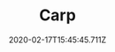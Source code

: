 ---
templateKey: blog-post
featuredpost: false
date: 2020-02-17T15:45:45.711Z
type: fish
title: Carp
description: A common pond fish.
note: 
sellPrice: 30
featuredimage: /img/Carp.png
tags:
  - Mountain
  - Secret Woods
  - Sewers
  - 6am - 2am
  - Spring
  - Summer
  - Fall
  - Winter
  - AnyWeather
  - Mountain Fish Bundle
  - Carp Surprise
---